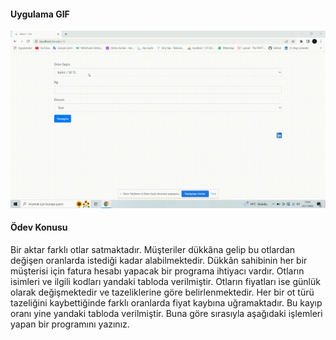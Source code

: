 <h4>Uygulama GIF</h4>
<img src="https://github.com/HuseyinUnalan/images/blob/main/ekodev1.gif?raw=true" width="auto">

<h4>Ödev Konusu</h4>
<p>
Bir aktar farklı otlar satmaktadır. Müşteriler dükkâna gelip bu otlardan değişen oranlarda istediği 
kadar alabilmektedir. Dükkân sahibinin her bir müşterisi için 
fatura hesabı yapacak bir programa ihtiyacı vardır. Otların 
isimleri ve ilgili kodları yandaki tabloda verilmiştir. Otların 
fiyatları ise günlük olarak değişmektedir ve tazeliklerine göre 
belirlenmektedir. Her bir ot türü tazeliğini kaybettiğinde 
farklı oranlarda fiyat kaybına uğramaktadır. Bu kayıp oranı 
yine yandaki tabloda verilmiştir. Buna göre sırasıyla aşağıdaki 
işlemleri yapan bir programını yazınız.
</p>
